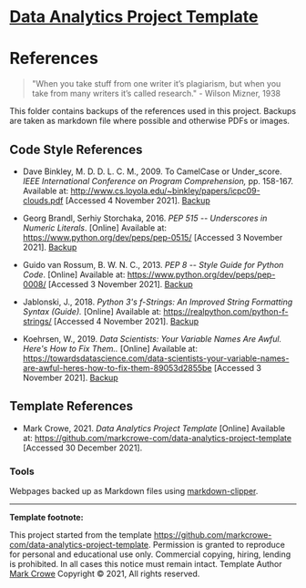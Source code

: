 
# [Data Analytics Project Template](./../../..)

# References

> "When you take stuff from one writer it’s plagiarism, but when you take from many writers it’s called research." - Wilson Mizner, 1938

This folder contains backups of the references used in this project.  Backups are taken as markdown file where possible and otherwise PDFs or images.

## Code Style References

- <a id="DaveBinkley2009" />Dave Binkley, M. D. D. L. C. M., 2009. To CamelCase or Under_score.
*IEEE International Conference on Program Comprehension,* pp. 158-167.
Available at: <http://www.cs.loyola.edu/~binkley/papers/icpc09-clouds.pdf>
\[Accessed 4 November 2021\].
[Backup](2021-11nov-04-to-camel-case-or-under-score.md)

- <a id="GeorgBrandl2016" />Georg Brandl, Serhiy Storchaka, 2016. *PEP 515 -- Underscores in Numeric Literals*. \[Online\]
Available at: <https://www.python.org/dev/peps/pep-0515/>
\[Accessed 3 November 2021\].
[Backup](2021-11nov-03-pep-515-underscores-in-numeric-literals.md)

- <a id="GuidoVanRossum2013" />Guido van Rossum, B. W. N. C., 2013. *PEP 8 -- Style Guide for Python Code*. \[Online\]
Available at: <https://www.python.org/dev/peps/pep-0008/>
\[Accessed 3 November 2021\].
[Backup](2021-11nov-03-pep-8-style-guide-for-python-code.md)

- <a id="Jablonski2018" />Jablonski, J., 2018. *Python 3's f-Strings: An Improved String
Formatting Syntax (Guide).* \[Online\]
Available at: <https://realpython.com/python-f-strings/>
\[Accessed 4 November 2021\].
[Backup](2021-11nov-04-python-3-f-strings.md)

- <a id="Koehrsen2019" />Koehrsen, W., 2019. *Data Scientists: Your Variable Names Are Awful.
Here's How to Fix Them..* \[Online\]
Available at: <https://towardsdatascience.com/data-scientists-your-variable-names-are-awful-heres-how-to-fix-them-89053d2855be>
\[Accessed 3 November 2021\].
[Backup](2021-11nov-03-data-scientists-your-variable-names-are-awful.md)

## Template References

- <a id="MarkCrowe2021" />Mark Crowe, 2021. *Data Analytics Project Template* \[Online\]
Available at: <https://github.com/markcrowe-com/data-analytics-project-template>
\[Accessed 30 December 2021\].

### Tools

Webpages backed up as Markdown files using [markdown-clipper](https://chrome.google.com/webstore/detail/markdown-clipper/cjedbglnccaioiolemnfhjncicchinao).

---
**Template footnote:**

This project started from the template <https://github.com/markcrowe-com/data-analytics-project-template>. Permission is granted to reproduce for personal and educational use only. Commercial copying, hiring, lending is prohibited. In all cases this notice must remain intact. Template Author [Mark Crowe](https://github.com/markcrowe-com/) Copyright &copy; 2021, All rights reserved.
